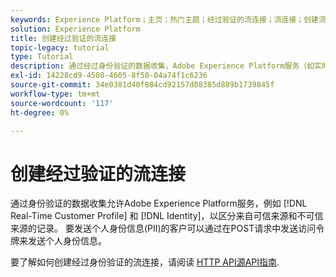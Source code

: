 ```yaml
---
keywords: Experience Platform；主页；热门主题；经过验证的流连接；流连接；创建流连接；创建经过验证的流连接；流摄取；
solution: Experience Platform
title: 创建经过验证的流连接
topic-legacy: tutorial
type: Tutorial
description: 通过经过身份验证的数据收集，Adobe Experience Platform服务（如实时客户资料和身份）可以区分来自可信来源和不可信来源的记录。
exl-id: 14228cd9-4508-4605-8f50-04a74f1c6236
source-git-commit: 34e0381d40f884cd92157d08385d889b1739845f
workflow-type: tm+mt
source-wordcount: '117'
ht-degree: 0%

---
```


# 创建经过验证的流连接

通过身份验证的数据收集允许Adobe Experience Platform服务，例如 [!DNL Real-Time Customer Profile] 和 [!DNL Identity]，以区分来自可信来源和不可信来源的记录。 要发送个人身份信息(PII)的客户可以通过在POST请求中发送访问令牌来发送个人身份信息。

要了解如何创建经过身份验证的流连接，请阅读 [HTTP API源API指南](../../sources/tutorials/api/create/streaming/http.md).
